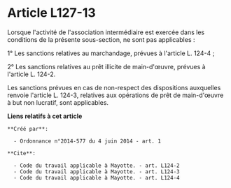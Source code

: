 # Article L127-13

Lorsque l'activité de l'association intermédiaire est exercée dans les conditions de la présente sous-section, ne sont pas
applicables : 

1° Les sanctions relatives au marchandage, prévues à l'article L. 124-4 ; 

2° Les sanctions relatives au prêt illicite de main-d'œuvre, prévues à l'article L. 124-2. 

Les sanctions prévues en cas de non-respect des dispositions auxquelles renvoie l'article L. 124-3, relatives aux opérations
de prêt de main-d'œuvre à but non lucratif, sont applicables.

**Liens relatifs à cet article**

	**Créé par**:

	  - Ordonnance n°2014-577 du 4 juin 2014 - art. 1

	**Cite**:

	  - Code du travail applicable à Mayotte. - art. L124-2
	  - Code du travail applicable à Mayotte. - art. L124-3
	  - Code du travail applicable à Mayotte. - art. L124-4
